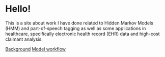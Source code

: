 # Hello!

This is a site about work I have done related to Hidden Markov Models (HMM) and part-of-speech tagging as well as some applications in healthcare, specifically electronic health record (EHR) data and high-cost claimant analysis.

[Background](https://zacklarsen.github.io/hmm/Background.html)
[Model workflow](https://zacklarsen.github.io/hmm/Model_workflow.html)



